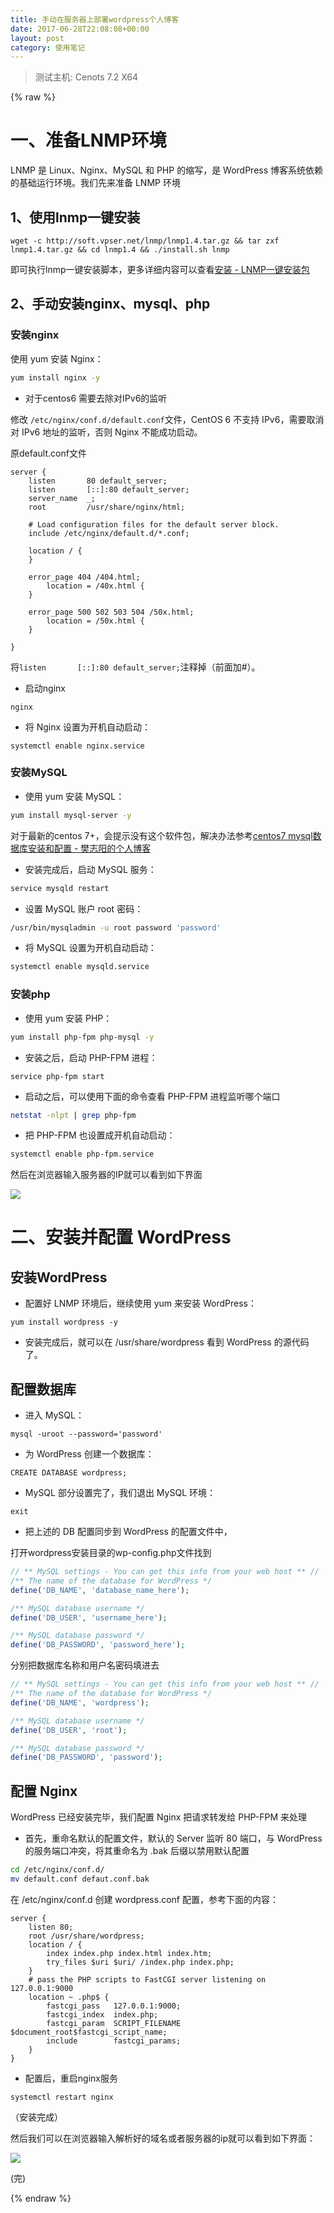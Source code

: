 ```yaml
---
title: 手动在服务器上部署wordpress个人博客
date: 2017-06-28T22:08:08+00:00
layout: post
category: 使用笔记
---
```


> 测试主机: Cenots 7.2 X64 

{% raw %}

# 一、准备LNMP环境

LNMP 是 Linux、Nginx、MySQL 和 PHP 的缩写，是 WordPress 博客系统依赖的基础运行环境。我们先来准备 LNMP 环境

## 1、使用lnmp一键安装

```
wget -c http://soft.vpser.net/lnmp/lnmp1.4.tar.gz && tar zxf lnmp1.4.tar.gz && cd lnmp1.4 && ./install.sh lnmp
```

即可执行lnmp一键安装脚本，更多详细内容可以查看[安装 - LNMP一键安装包](https://lnmp.org/install.html)

## 2、手动安装nginx、mysql、php

### 安装nginx

使用 yum 安装 Nginx：

```zsh
yum install nginx -y
```

- 对于centos6 需要去除对IPv6的监听


修改 `/etc/nginx/conf.d/default.conf`文件，CentOS 6 不支持 IPv6，需要取消对 IPv6 地址的监听，否则 Nginx 不能成功启动。

原default.conf文件

```
server {
    listen       80 default_server;
    listen       [::]:80 default_server;
    server_name  _;
    root         /usr/share/nginx/html;

    # Load configuration files for the default server block.
    include /etc/nginx/default.d/*.conf;

    location / {
    }

    error_page 404 /404.html;
        location = /40x.html {
    }

    error_page 500 502 503 504 /50x.html;
        location = /50x.html {
    }

}
```

将`listen       [::]:80 default_server;`注释掉（前面加#）。

- 启动nginx

```
nginx
```

- 将 Nginx 设置为开机自动启动：

```
systemctl enable nginx.service
```

### 安装MySQL

- 使用 yum 安装 MySQL：

```zsh
yum install mysql-server -y
```

对于最新的centos 7+，会提示没有这个软件包，解决办法参考[centos7 mysql数据库安装和配置 - 樊志阳的个人博客](https://fanzhiyang.com/blog/centos-mysqlserver/)

- 安装完成后，启动 MySQL 服务：

```zsh
service mysqld restart
```

- 设置 MySQL 账户 root 密码：

```zsh
/usr/bin/mysqladmin -u root password 'password'
```

- 将 MySQL 设置为开机自动启动：

```zsh
systemctl enable mysqld.service
```

### 安装php

- 使用 yum 安装 PHP：

```zsh
yum install php-fpm php-mysql -y
```

- 安装之后，启动 PHP-FPM 进程：

```
service php-fpm start
```

- 启动之后，可以使用下面的命令查看 PHP-FPM 进程监听哪个端口

```zsh
netstat -nlpt | grep php-fpm
```

- 把 PHP-FPM 也设置成开机自动启动：

```zsh
systemctl enable php-fpm.service
```

然后在浏览器输入服务器的IP就可以看到如下界面

![](/pics/2017/06/TIMscreenshot20170628114655.png)

# 二、安装并配置 WordPress

## 安装WordPress

- 配置好 LNMP 环境后，继续使用 yum 来安装 WordPress：

```
yum install wordpress -y
```

- 安装完成后，就可以在 /usr/share/wordpress 看到 WordPress 的源代码了。

## 配置数据库

- 进入 MySQL：

```
mysql -uroot --password='password'
```

- 为 WordPress 创建一个数据库：

```
CREATE DATABASE wordpress;
```

- MySQL 部分设置完了，我们退出 MySQL 环境：

```
exit
```

- 把上述的 DB 配置同步到 WordPress 的配置文件中，

打开wordpress安装目录的wp-config.php文件找到

```php
// ** MySQL settings - You can get this info from your web host ** //
/** The name of the database for WordPress */
define('DB_NAME', 'database_name_here');

/** MySQL database username */
define('DB_USER', 'username_here');

/** MySQL database password */
define('DB_PASSWORD', 'password_here');
```

分别把数据库名称和用户名密码填进去

```php
// ** MySQL settings - You can get this info from your web host ** //
/** The name of the database for WordPress */
define('DB_NAME', 'wordpress');

/** MySQL database username */
define('DB_USER', 'root');

/** MySQL database password */
define('DB_PASSWORD', 'password');
```

## 配置 Nginx

WordPress 已经安装完毕，我们配置 Nginx 把请求转发给 PHP-FPM 来处理

- 首先，重命名默认的配置文件，默认的 Server 监听 80 端口，与 WordPress 的服务端口冲突，将其重命名为 .bak 后缀以禁用默认配置

```zsh
cd /etc/nginx/conf.d/
mv default.conf defaut.conf.bak
```

在 /etc/nginx/conf.d 创建 wordpress.conf 配置，参考下面的内容：

```
server {
    listen 80;
    root /usr/share/wordpress;
    location / {
        index index.php index.html index.htm;
        try_files $uri $uri/ /index.php index.php;
    }
    # pass the PHP scripts to FastCGI server listening on 127.0.0.1:9000
    location ~ .php$ {
        fastcgi_pass   127.0.0.1:9000;
        fastcgi_index  index.php;
        fastcgi_param  SCRIPT_FILENAME  $document_root$fastcgi_script_name;
        include        fastcgi_params;
    }
}
```

- 配置后，重启nginx服务

```
systemctl restart nginx
```

（安装完成）

然后我们可以在浏览器输入解析好的域名或者服务器的ip就可以看到如下界面：

![](/pics/2017/06/TIMscreenshot20170628104823.png)

(完)

{% endraw %}
